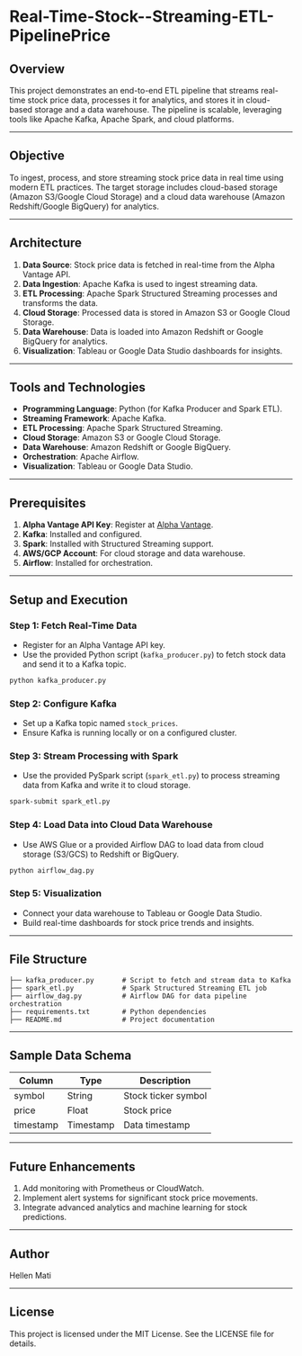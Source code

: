 # Real-Time-Stock--Streaming-ETL-PipelinePrice

## Overview
This project demonstrates an end-to-end ETL pipeline that streams real-time stock price data, processes it for analytics, and stores it in cloud-based storage and a data warehouse. The pipeline is scalable, leveraging tools like Apache Kafka, Apache Spark, and cloud platforms.

---

## Objective
To ingest, process, and store streaming stock price data in real time using modern ETL practices. The target storage includes cloud-based storage (Amazon S3/Google Cloud Storage) and a cloud data warehouse (Amazon Redshift/Google BigQuery) for analytics.

---

## Architecture
1. **Data Source**: Stock price data is fetched in real-time from the Alpha Vantage API.
2. **Data Ingestion**: Apache Kafka is used to ingest streaming data.
3. **ETL Processing**: Apache Spark Structured Streaming processes and transforms the data.
4. **Cloud Storage**: Processed data is stored in Amazon S3 or Google Cloud Storage.
5. **Data Warehouse**: Data is loaded into Amazon Redshift or Google BigQuery for analytics.
6. **Visualization**: Tableau or Google Data Studio dashboards for insights.

---

## Tools and Technologies
- **Programming Language**: Python (for Kafka Producer and Spark ETL).
- **Streaming Framework**: Apache Kafka.
- **ETL Processing**: Apache Spark Structured Streaming.
- **Cloud Storage**: Amazon S3 or Google Cloud Storage.
- **Data Warehouse**: Amazon Redshift or Google BigQuery.
- **Orchestration**: Apache Airflow.
- **Visualization**: Tableau or Google Data Studio.

---

## Prerequisites
1. **Alpha Vantage API Key**: Register at [Alpha Vantage](https://www.alphavantage.co/).
2. **Kafka**: Installed and configured.
3. **Spark**: Installed with Structured Streaming support.
4. **AWS/GCP Account**: For cloud storage and data warehouse.
5. **Airflow**: Installed for orchestration.

---

## Setup and Execution

### Step 1: Fetch Real-Time Data
- Register for an Alpha Vantage API key.
- Use the provided Python script (`kafka_producer.py`) to fetch stock data and send it to a Kafka topic.

```bash
python kafka_producer.py
```

### Step 2: Configure Kafka
- Set up a Kafka topic named `stock_prices`.
- Ensure Kafka is running locally or on a configured cluster.

### Step 3: Stream Processing with Spark
- Use the provided PySpark script (`spark_etl.py`) to process streaming data from Kafka and write it to cloud storage.

```bash
spark-submit spark_etl.py
```

### Step 4: Load Data into Cloud Data Warehouse
- Use AWS Glue or a provided Airflow DAG to load data from cloud storage (S3/GCS) to Redshift or BigQuery.

```bash
python airflow_dag.py
```

### Step 5: Visualization
- Connect your data warehouse to Tableau or Google Data Studio.
- Build real-time dashboards for stock price trends and insights.

---

## File Structure
```
├── kafka_producer.py       # Script to fetch and stream data to Kafka
├── spark_etl.py            # Spark Structured Streaming ETL job
├── airflow_dag.py          # Airflow DAG for data pipeline orchestration
├── requirements.txt        # Python dependencies
├── README.md               # Project documentation
```

---

## Sample Data Schema
| Column     | Type      | Description           |
|------------|-----------|-----------------------|
| symbol     | String    | Stock ticker symbol  |
| price      | Float     | Stock price          |
| timestamp  | Timestamp | Data timestamp       |

---

## Future Enhancements
1. Add monitoring with Prometheus or CloudWatch.
2. Implement alert systems for significant stock price movements.
3. Integrate advanced analytics and machine learning for stock predictions.

---

## Author
Hellen Mati

---

## License
This project is licensed under the MIT License. See the LICENSE file for details.
